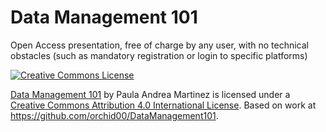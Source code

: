 # Data Management 101
Open Access presentation, free of charge by any user, with no technical obstacles (such as mandatory registration or login to specific platforms)





[![Creative Commons License](https://i.creativecommons.org/l/by/4.0/88x31.png)](http://creativecommons.org/licenses/by/4.0/) 

[Data Management 101](https://orchid00.github.io/DataManagement101/) by Paula Andrea Martinez is licensed under a [Creative Commons Attribution 4.0 International License](http://creativecommons.org/licenses/by/4.0/). Based on work at https://github.com/orchid00/DataManagement101.
